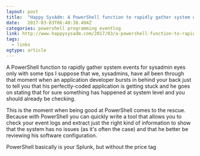 ```yaml
---
layout: post 
title:  "Happy SysAdm: A PowerShell function to rapidly gather system events for sysadmin eyes only with some tips" 
date:   2017-03-03T06:40:38.494Z 
categories: powershell programming eventlog
link: http://www.happysysadm.com/2017/03/a-powershell-function-to-rapidly-gather.html 
tags:
  - links
ogtype: article 
---
```


A PowerShell function to rapidly gather system events for sysadmin eyes only with some tips
I suppose that we, sysadmins, have all been through that moment when an application developer bursts in behind your back just to tell you that his perfectly-coded application is getting stuck and he goes on stating that for sure something has happened at system level and you should already be checking.

This is the moment when being good at PowerShell comes to the rescue. Because with PowerShell you can quickly write a tool that allows you to check your event logs and extract just the right kind of information to show that the system has no issues (as it's often the case) and that he better be reviewing his software configuration.

PowerShell basically is your Splunk, but without the price tag